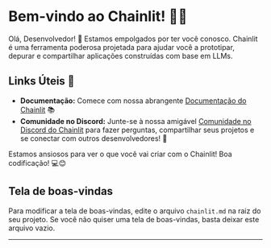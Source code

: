 <!--
CO_OP_TRANSLATOR_METADATA:
{
  "original_hash": "c49526c7abc56b0b5f1e835c1739f18e",
  "translation_date": "2025-09-24T21:37:54+00:00",
  "source_file": "Module08/samples/04/chainlit.md",
  "language_code": "br"
}
-->
# Bem-vindo ao Chainlit! 🚀🤖

Olá, Desenvolvedor! 👋 Estamos empolgados por ter você conosco. Chainlit é uma ferramenta poderosa projetada para ajudar você a prototipar, depurar e compartilhar aplicações construídas com base em LLMs.

## Links Úteis 🔗

- **Documentação:** Comece com nossa abrangente [Documentação do Chainlit](https://docs.chainlit.io) 📚
- **Comunidade no Discord:** Junte-se à nossa amigável [Comunidade no Discord do Chainlit](https://discord.gg/k73SQ3FyUh) para fazer perguntas, compartilhar seus projetos e se conectar com outros desenvolvedores! 💬

Estamos ansiosos para ver o que você vai criar com o Chainlit! Boa codificação! 💻😊

## Tela de boas-vindas

Para modificar a tela de boas-vindas, edite o arquivo `chainlit.md` na raiz do seu projeto. Se você não quiser uma tela de boas-vindas, basta deixar este arquivo vazio.

---

